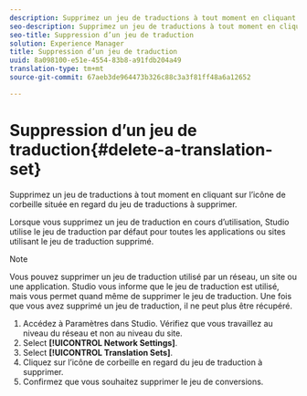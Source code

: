 ```yaml
---
description: Supprimez un jeu de traductions à tout moment en cliquant sur l’icône de corbeille située en regard du jeu de traductions à supprimer.
seo-description: Supprimez un jeu de traductions à tout moment en cliquant sur l’icône de corbeille située en regard du jeu de traductions à supprimer.
seo-title: Suppression d’un jeu de traduction
solution: Experience Manager
title: Suppression d’un jeu de traduction
uuid: 8a098100-e51e-4554-83b8-a91fdb204a49
translation-type: tm+mt
source-git-commit: 67aeb3de964473b326c88c3a3f81ff48a6a12652

---
```



# Suppression d’un jeu de traduction{#delete-a-translation-set}

Supprimez un jeu de traductions à tout moment en cliquant sur l’icône de corbeille située en regard du jeu de traductions à supprimer.

Lorsque vous supprimez un jeu de traduction en cours d’utilisation, Studio utilise le jeu de traduction par défaut pour toutes les applications ou sites utilisant le jeu de traduction supprimé.

>[!NOTE]
>
>Vous pouvez supprimer un jeu de traduction utilisé par un réseau, un site ou une application. Studio vous informe que le jeu de traduction est utilisé, mais vous permet quand même de supprimer le jeu de traduction. Une fois que vous avez supprimé un jeu de traduction, il ne peut plus être récupéré.

1. Accédez à Paramètres dans Studio. Vérifiez que vous travaillez au niveau du réseau et non au niveau du site.
1. Select **[!UICONTROL Network Settings]**.
1. Select **[!UICONTROL Translation Sets]**.
1. Cliquez sur l’icône de corbeille en regard du jeu de traduction à supprimer.
1. Confirmez que vous souhaitez supprimer le jeu de conversions.
